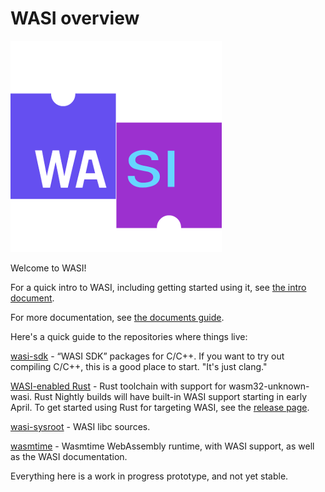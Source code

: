 # WASI overview

![WASI](WASI.png)

Welcome to WASI!

For a quick intro to WASI, including getting started using it, see [the intro document](https://github.com/CraneStation/wasmtime/blob/master/docs/WASI-intro.md).

For more documentation, see [the documents guide](https://github.com/CraneStation/wasmtime/blob/master/docs/WASI-documents.md).

Here's a quick guide to the repositories where things live:

[wasi-sdk](https://github.com/CraneStation/wasi-sdk) - “WASI SDK” packages for C/C++. If you want to try out compiling C/C++, this is a good place to start. "It's just clang."

[WASI-enabled Rust](https://github.com/alexcrichton/rust/tree/wasi) - Rust toolchain with support for wasm32-unknown-wasi. Rust Nightly builds will have built-in WASI support starting in early April.
To get started using Rust for targeting WASI, see the [release page](https://github.com/alexcrichton/rust/releases/tag/wasi3).

[wasi-sysroot](https://github.com/CraneStation/wasi-sysroot/) - WASI libc sources.

[wasmtime](https://github.com/CraneStation/wasmtime/) - Wasmtime WebAssembly runtime, with WASI support, as well as the WASI documentation.

Everything here is a work in progress prototype, and not yet stable.
